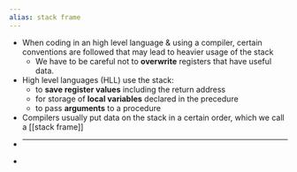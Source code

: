 ```yaml
---
alias: stack frame
---
```


- When coding in an high level language & using a compiler, certain conventions are followed that may lead to heavier usage of the stack
	- We have to be careful not to **overwrite** registers that have useful data.
- High level languages (HLL) use the stack:
	- to **save register values** including the return address
	- for storage of **local variables** declared in the precedure
	- to pass **arguments** to a procedure
- Compilers usually put data on the stack in a certain order, which we call a [[stack frame]]
-
  ---
-